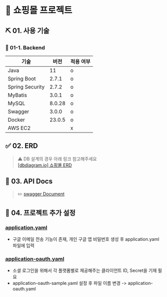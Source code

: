 # 🛒 쇼핑몰 프로젝트

## ⛏ 01. 사용 기술

### 📌 01-1. Backend

| 기술              | 버전    | 적용 여부 |
|-----------------|-------|------|
| Java            | 11    | o    |
| Spring Boot     | 2.7.1 | o    |
| Spring Security | 2.7.2 | o    |
| MyBatis         | 3.0.1 | o    |
| MySQL           | 8.0.28 | o    |
| Swagger         | 3.0.0 | o    |
| Docker          | 23.0.5 | o    |
| AWS EC2         |       | x    |

## ✅ 02. ERD

> ⚠️ DB 설계의 경우 아래 링크 참고해주세요  
> [[dbdiagram.io] 쇼핑몰 ERD](https://dbdiagram.io/d/20231015_TOY_PROJECT_DB_DIAGRAM-652b82a9ffbf5169f0b329e7)

## 📜 03. API Docs

> ✏️ [swagger Document](http://localhost:8080/swagger-ui/index.html)

## 🚀 04. 프로젝트 추가 설정

### [application.yaml](./app/shop/src/main/resources/application-sample.yaml)

- 구글 이메일 전송 기능이 존재, 개인 구글 앱 비밀번호 생성 후 application.yaml 파일에 입력

### [application-oauth.yaml](./app/shop/src/main/resources/application-oauth-sample.yaml)

- 소셜 로그인을 위해서 각 플랫폼별로 제공해주는 클라이언트 ID, Secret을 기재 필요
- application-oauth-sample.yaml 설정 후 파일 이름 변경 -> application-oauth.yaml